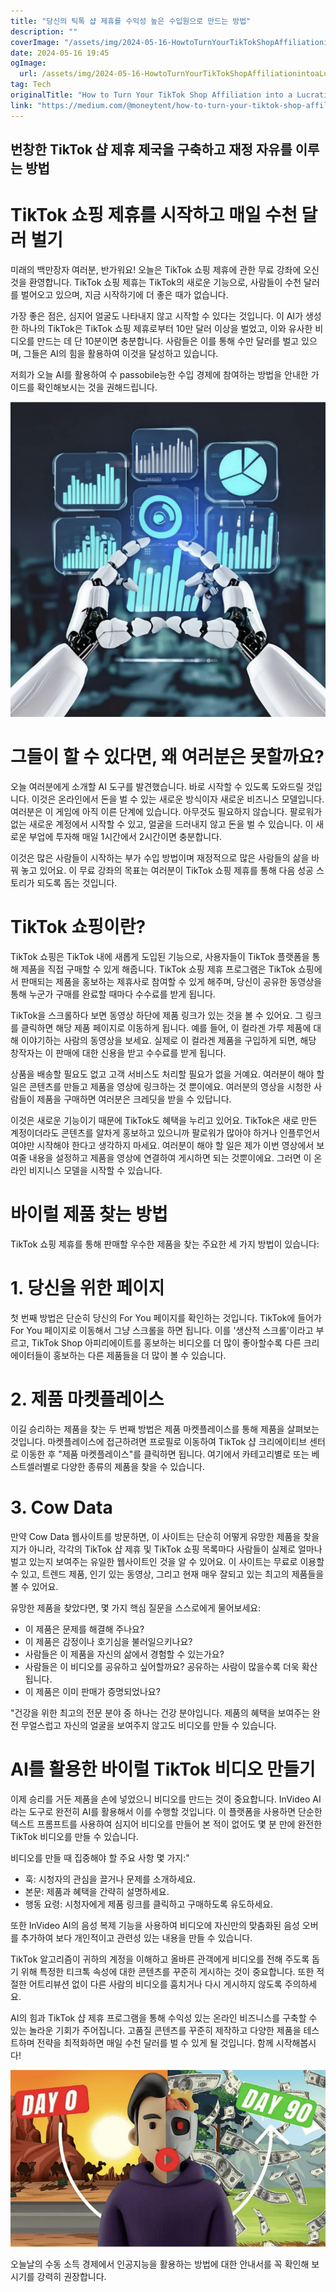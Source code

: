 ```yaml
---
title: "당신의 틱톡 샵 제휴를 수익성 높은 수입원으로 만드는 방법"
description: ""
coverImage: "/assets/img/2024-05-16-HowtoTurnYourTikTokShopAffiliationintoaLucrativeIncomeStream_0.png"
date: 2024-05-16 19:45
ogImage: 
  url: /assets/img/2024-05-16-HowtoTurnYourTikTokShopAffiliationintoaLucrativeIncomeStream_0.png
tag: Tech
originalTitle: "How to Turn Your TikTok Shop Affiliation into a Lucrative Income Stream"
link: "https://medium.com/@moneytent/how-to-turn-your-tiktok-shop-affiliation-into-a-lucrative-income-stream-4405e0d292ae"
---
```



## 번창한 TikTok 샵 제휴 제국을 구축하고 재정 자유를 이루는 방법

# TikTok 쇼핑 제휴를 시작하고 매일 수천 달러 벌기

미래의 백만장자 여러분, 반가워요! 오늘은 TikTok 쇼핑 제휴에 관한 무료 강좌에 오신 것을 환영합니다. TikTok 쇼핑 제휴는 TikTok의 새로운 기능으로, 사람들이 수천 달러를 벌어오고 있으며, 지금 시작하기에 더 좋은 때가 없습니다.

가장 좋은 점은, 심지어 얼굴도 나타내지 않고 시작할 수 있다는 것입니다. 이 AI가 생성한 하나의 TikTok은 TikTok 쇼핑 제휴로부터 10만 달러 이상을 벌었고, 이와 유사한 비디오를 만드는 데 단 10분이면 충분합니다. 사람들은 이를 통해 수만 달러를 벌고 있으며, 그들은 AI의 힘을 활용하여 이것을 달성하고 있습니다.

<div class="content-ad"></div>

저희가 오늘 AI를 활용하여 수 passobile능한 수입 경제에 참여하는 방법을 안내한 가이드를 확인해보시는 것을 권해드립니다.

![이미지](/assets/img/2024-05-16-HowtoTurnYourTikTokShopAffiliationintoaLucrativeIncomeStream_0.png)

# 그들이 할 수 있다면, 왜 여러분은 못할까요?

오늘 여러분에게 소개할 AI 도구를 발견했습니다. 바로 시작할 수 있도록 도와드릴 것입니다. 이것은 온라인에서 돈을 벌 수 있는 새로운 방식이자 새로운 비즈니스 모델입니다. 여러분은 이 게임에 아직 이른 단계에 있습니다. 아무것도 필요하지 않습니다. 팔로워가 없는 새로운 계정에서 시작할 수 있고, 얼굴을 드러내지 않고 돈을 벌 수 있습니다. 이 새로운 부업에 투자해 매일 1시간에서 2시간이면 충분합니다.

<div class="content-ad"></div>

이것은 많은 사람들이 시작하는 부가 수입 방법이며 재정적으로 많은 사람들의 삶을 바꿔 놓고 있어요. 이 무료 강좌의 목표는 여러분이 TikTok 쇼핑 제휴를 통해 다음 성공 스토리가 되도록 돕는 것입니다.

# TikTok 쇼핑이란?

TikTok 쇼핑은 TikTok 내에 새롭게 도입된 기능으로, 사용자들이 TikTok 플랫폼을 통해 제품을 직접 구매할 수 있게 해줍니다. TikTok 쇼핑 제휴 프로그램은 TikTok 쇼핑에서 판매되는 제품을 홍보하는 제휴사로 참여할 수 있게 해주며, 당신이 공유한 동영상을 통해 누군가 구매를 완료할 때마다 수수료를 받게 됩니다.

TikTok을 스크롤하다 보면 동영상 하단에 제품 링크가 있는 것을 볼 수 있어요. 그 링크를 클릭하면 해당 제품 페이지로 이동하게 됩니다. 예를 들어, 이 컬라겐 가루 제품에 대해 이야기하는 사람의 동영상을 보세요. 실제로 이 컬라겐 제품을 구입하게 되면, 해당 창작자는 이 판매에 대한 신용을 받고 수수료를 받게 됩니다.

<div class="content-ad"></div>

상품을 배송할 필요도 없고 고객 서비스도 처리할 필요가 없을 거예요. 여러분이 해야 할 일은 콘텐츠를 만들고 제품을 영상에 링크하는 것 뿐이에요. 여러분의 영상을 시청한 사람들이 제품을 구매하면 여러분은 크레딧을 받을 수 있답니다.

이것은 새로운 기능이기 때문에 TikTok도 혜택을 누리고 있어요. TikTok은 새로 만든 계정이더라도 콘텐츠를 알차게 홍보하고 있으니까 팔로워가 많아야 하거나 인플루언서여야만 시작해야 한다고 생각하지 마세요. 여러분이 해야 할 일은 제가 이번 영상에서 보여줄 내용을 설정하고 제품을 영상에 연결하여 게시하면 되는 것뿐이에요. 그러면 이 온라인 비지니스 모델을 시작할 수 있습니다.

# 바이럴 제품 찾는 방법

TikTok 쇼핑 제휴를 통해 판매할 우수한 제품을 찾는 주요한 세 가지 방법이 있습니다:

<div class="content-ad"></div>

# 1. 당신을 위한 페이지

첫 번째 방법은 단순히 당신의 For You 페이지를 확인하는 것입니다. TikTok에 들어가 For You 페이지로 이동해서 그냥 스크롤을 하면 됩니다. 이를 '생산적 스크롤'이라고 부르고, TikTok Shop 아피리에이트를 홍보하는 비디오를 더 많이 좋아할수록 다른 크리에이터들이 홍보하는 다른 제품들을 더 많이 볼 수 있습니다.

# 2. 제품 마켓플레이스

이길 승리하는 제품을 찾는 두 번째 방법은 제품 마켓플레이스를 통해 제품을 살펴보는 것입니다. 마켓플레이스에 접근하려면 프로필로 이동하여 TikTok 샵 크리에이티브 센터로 이동한 후 "제품 마켓플레이스"를 클릭하면 됩니다. 여기에서 카테고리별로 또는 베스트셀러별로 다양한 종류의 제품을 찾을 수 있습니다.

<div class="content-ad"></div>

# 3. Cow Data

만약 Cow Data 웹사이트를 방문하면, 이 사이트는 단순히 어떻게 유망한 제품을 찾을지가 아니라, 각각의 TikTok 샵 제휴 및 TikTok 쇼핑 목록마다 사람들이 실제로 얼마나 벌고 있는지 보여주는 유일한 웹사이트인 것을 알 수 있어요. 이 사이트는 무료로 이용할 수 있고, 트렌드 제품, 인기 있는 동영상, 그리고 현재 매우 잘되고 있는 최고의 제품들을 볼 수 있어요.

유망한 제품을 찾았다면, 몇 가지 핵심 질문을 스스로에게 물어보세요:

- 이 제품은 문제를 해결해 주나요?
- 이 제품은 감정이나 호기심을 불러일으키나요?
- 사람들은 이 제품을 자신의 삶에서 경험할 수 있는가요?
- 사람들은 이 비디오를 공유하고 싶어할까요? 공유하는 사람이 많을수록 더욱 확산됩니다.
- 이 제품은 이미 판매가 증명되었나요?

<div class="content-ad"></div>

"건강을 위한 최고의 전문 분야 중 하나는 건강 분야입니다. 제품의 혜택을 보여주는 완전 무얼스럽고 자신의 얼굴을 보여주지 않고도 비디오를 만들 수 있습니다.

# AI를 활용한 바이럴 TikTok 비디오 만들기

이제 승리를 거둔 제품을 손에 넣었으니 비디오를 만드는 것이 중요합니다. InVideo AI라는 도구로 완전히 AI를 활용해서 이를 수행할 것입니다. 이 플랫폼을 사용하면 단순한 텍스트 프롬프트를 사용하여 심지어 비디오를 만들어 본 적이 없어도 몇 분 만에 완전한 TikTok 비디오를 만들 수 있습니다.

비디오를 만들 때 집중해야 할 주요 사항 몇 가지:"

<div class="content-ad"></div>

- 훅: 시청자의 관심을 끌거나 문제를 소개하세요.
- 본문: 제품과 혜택을 간략히 설명하세요.
- 행동 요령: 시청자에게 제품 링크를 클릭하고 구매하도록 유도하세요.

또한 InVideo AI의 음성 복제 기능을 사용하여 비디오에 자신만의 맞춤화된 음성 오버를 추가하여 보다 개인적이고 관련성 있는 내용을 만들 수 있습니다.

TikTok 알고리즘이 귀하의 계정을 이해하고 올바른 관객에게 비디오를 전해 주도록 돕기 위해 특정한 티크톡 속성에 대한 콘텐츠를 꾸준히 게시하는 것이 중요합니다. 또한 적절한 어트리뷰션 없이 다른 사람의 비디오를 훔치거나 다시 게시하지 않도록 주의하세요.

AI의 힘과 TikTok 샵 제휴 프로그램을 통해 수익성 있는 온라인 비즈니스를 구축할 수 있는 놀라운 기회가 주어집니다. 고품질 콘텐츠를 꾸준히 제작하고 다양한 제품을 테스트하며 전략을 최적화하면 매일 수천 달러를 벌 수 있게 될 것입니다. 함께 시작해봅시다!

<div class="content-ad"></div>

![How to Turn Your TikTok Shop Affiliation into a Lucrative Income Stream](/assets/img/2024-05-16-HowtoTurnYourTikTokShopAffiliationintoaLucrativeIncomeStream_1.png)

오늘날의 수동 소득 경제에서 인공지능을 활용하는 방법에 대한 안내서를 꼭 확인해 보시기를 강력히 권장합니다.